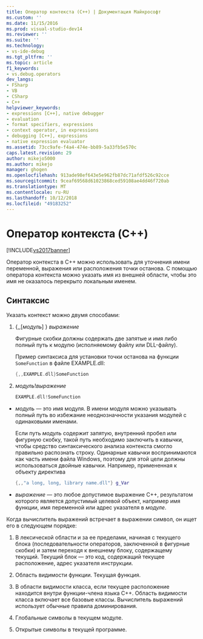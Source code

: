 ```yaml
---
title: Оператор контекста (C++) | Документация Майкрософт
ms.custom: ''
ms.date: 11/15/2016
ms.prod: visual-studio-dev14
ms.reviewer: ''
ms.suite: ''
ms.technology:
- vs-ide-debug
ms.tgt_pltfrm: ''
ms.topic: article
f1_keywords:
- vs.debug.operators
dev_langs:
- FSharp
- VB
- CSharp
- C++
helpviewer_keywords:
- expressions [C++], native debugger
- evaluation
- format specifiers, expressions
- context operator, in expressions
- debugging [C++], expressions
- native expression evaluator
ms.assetid: 73cc9afe-f4a4-474e-bb89-5a33fb5e570c
caps.latest.revision: 29
author: mikejo5000
ms.author: mikejo
manager: ghogen
ms.openlocfilehash: 913ade98ef643e5e962fb87dc71afdf526c92cce
ms.sourcegitcommit: 9ceaf69568d61023868ced59108ae4dd46f720ab
ms.translationtype: MT
ms.contentlocale: ru-RU
ms.lasthandoff: 10/12/2018
ms.locfileid: "49183252"
---
```

# <a name="context-operator-c"></a>Оператор контекста (C++)
[!INCLUDE[vs2017banner](../includes/vs2017banner.md)]

Оператор контекста в C++ можно использовать для уточнения имени переменной, выражения или расположения точки останова. С помощью оператора контекста можно указать имя из внешней области, чтобы это имя не оказалось перекрыто локальным именем.  
  
##  <a name="BKMK_Using_context_operators_to_specify_a_symbol"></a> Синтаксис  
 Указать контекст можно двумя способами:  
  
1.  {,,[*модуль*] } *выражение*  
  
     Фигурные скобки должны содержать две запятые и имя либо полный путь к модулю (исполняемому файлу или DLL-файлу).  
  
     Пример синтаксиса для установки точки останова на функции `SomeFunction` в файле EXAMPLE.dll:  
  
    ```cpp  
    {,,EXAMPLE.dll}SomeFunction  
    ```  
  
2.  *модуль*!*выражение*  
  
    ```cpp  
    EXAMPLE.dll!SomeFunction  
    ```  
  
-   *модуль* — это имя модуля. В имени модуля можно указывать полный путь во избежание неоднозначности указания модулей с одинаковыми именами.  
  
     Если путь *модуль* содержит запятую, внутренний пробел или фигурную скобку, такой путь необходимо заключить в кавычки, чтобы средство синтаксического анализа контекста смогло правильно распознать строку. Одинарные кавычки воспринимаются как часть имени файла Windows, поэтому для этой цели должны использоваться двойные кавычки. Например, примененная к объекту директива  
  
    ```cpp  
    {,,"a long, long, library name.dll"} g_Var  
    ```  
  
-   *выражение* — это любое допустимое выражение C++, результатом которого является допустимый целевой объект, например имя функции, имя переменной или адрес указателя в *модуле*.  
  
 Когда вычислитель выражений встречает в выражении символ, он ищет его в следующем порядке:  
  
1.  В лексической области и за ее пределами, начиная с текущего блока (последовательности операторов, заключенной в фигурные скобки) и затем переходя к внешнему блоку, содержащему текущий. Текущий блок — это код, содержащий текущее расположение, адрес указателя инструкции.  
  
2.  Область видимости функции. Текущая функция.  
  
3.  В области видимости класса, если текущее расположение находится внутри функции-члена языка C++. Область видимости класса включает все базовые классы. Вычислитель выражений использует обычные правила доминирования.  
  
4.  Глобальные символы в текущем модуле.  
  
5.  Открытые символы в текущей программе.





